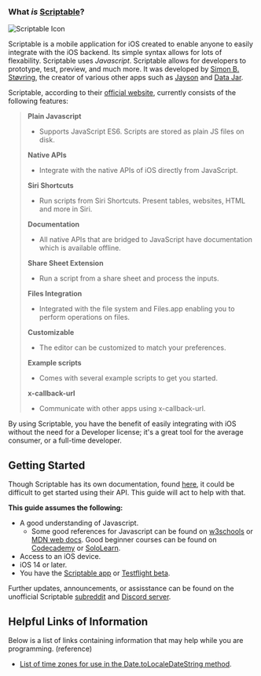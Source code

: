 ### What *is* [Scriptable](https://scriptable.app/)? 
![Scriptable Icon](https://www10.lunapic.com/do-not-link-here-use-hosting-instead/160513042337117757?9316193389)  

Scriptable is a mobile application for iOS created to enable anyone to easily integrate with the iOS backend. Its simple syntax allows for lots of flexability. Scriptable uses *Javascript*. Scriptable allows for developers to prototype, test, preview, and much more. It was developed by [Simon B. Støvring](https://simonbs.dk/), the creator of various other apps such as [Jayson](https://jayson.app/) and [Data Jar](https://datajar.app/).

Scriptable, according to their [official website](https://scriptable.app/), currently consists of the following features: 
> **Plain Javascript** 
> - Supports JavaScript ES6. Scripts are stored as plain JS files on disk.  
>
> **Native APIs**
> - Integrate with the native APIs of iOS directly from JavaScript.  
>
> **Siri Shortcuts**
> - Run scripts from Siri Shortcuts. Present tables, websites, HTML and more in Siri.  
>
> **Documentation** 
> - All native APIs that are bridged to JavaScript have documentation which is available offline.  
>
> **Share Sheet Extension**
> - Run a script from a share sheet and process the inputs.  
>
> **Files Integration**
> - Integrated with the file system and Files.app enabling you to perform operations on files.  
>
> **Customizable**
> - The editor can be customized to match your preferences.  
>
> **Example scripts**
> - Comes with several example scripts to get you started.  
>
> **x-callback-url**
> - Communicate with other apps using x-callback-url.  

By using Scriptable, you have the benefit of easily integrating with iOS without the need for a Developer license; it's a great tool for the average consumer, or a full-time developer. 

## Getting Started 
Though Scriptable has its own documentation, found [here](https://docs.scriptable.app/), it could be difficult to get started using their API. This guide will act to help with that. 

**This guide assumes the following:** 
- A good understanding of Javascript. 
  - Some good references for Javascript can be found on [w3schools](https://www.w3schools.com/js/js_intro.asp) or [MDN web docs](https://developer.mozilla.org/en-US/docs/Web/JavaScript/Guide). Good beginner courses can be found on [Codecademy](https://www.codecademy.com/learn/introduction-to-javascript) or [SoloLearn](https://www.sololearn.com/Course/JavaScript/?ref=app).
- Access to an iOS device. 
- iOS 14 or later. 
- You have the [Scriptable app](https://apps.apple.com/us/app/scriptable/id1405459188) or [Testflight beta](https://testflight.apple.com/join/uN1vTqxk). 

Further updates, announcements, or assisstance can be found on the unofficial Scriptable [subreddit](https://reddit.com/r/scriptable/) and [Discord server](https://discord.gg/fsguJthT). 


## Helpful Links of Information  
Below is a list of links containing information that may help while you are programming. (reference) 
<!-- This is a list of links that have beneficial info to help you in your code writing experience. --> 

- [List of time zones for use in the Date.toLocaleDateString method](https://gist.github.com/rxaviers/8481876). 
